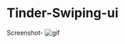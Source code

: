 # Tinder-Swiping-ui
Screenshot-
 ![gif](https://media.giphy.com/media/YKYn7YoayrBPGtxh0S/giphy.gif)
